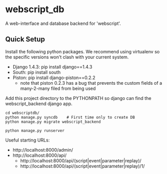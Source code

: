 webscript_db
============

A web-interface and database backend for 'webscript'.

Quick Setup
-----------------

Install the following python packages. We recommend using virtualenv so
the specific versions won't clash with your current system.

* Django 1.4.3: pip install django==1.4.3
* South: pip install south
* Piston: pip install django-piston==0.2.2
  * note that piston 0.2.3 has a bug that prevents the custom fields of a many-2-many filed from being used

Add this project directory to the PYTHONPATH so django can find the
webscript_backend django app.

    cd webscriptdb/
    python manage.py syncdb    # First time only to create DB
    python manage.py migrate webscript_backend
    
    python manage.py runserver 
  
Useful starting URLs:
* http://localhost:8000/admin/
* http://localhost:8000/api/
  * http://localhost:8000/api/(script|event|parameter|replay)/
  * http://localhost:8000/api/(script|event|parameter|replay)/1/
